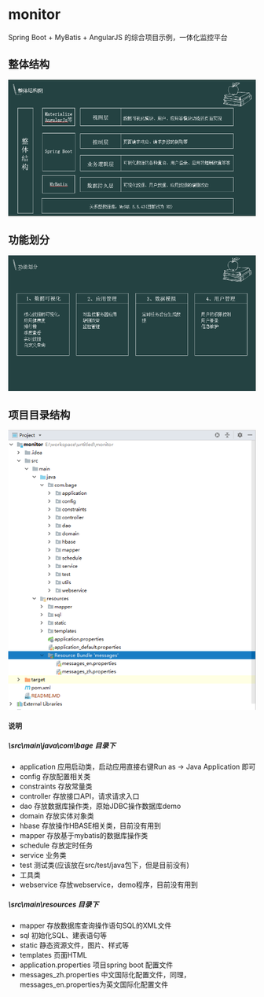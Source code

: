 # monitor
Spring Boot + MyBatis + AngularJS 的综合项目示例，一体化监控平台


## 整体结构 ##
![](https://github.com/bage2014/monitor/blob/master/src/main/resources/static/img/%E6%95%B4%E4%BD%93%E7%BB%93%E6%9E%84.png)

## 功能划分 ##
![](https://github.com/bage2014/monitor/blob/master/src/main/resources/static/img/%E5%8A%9F%E8%83%BD%E5%88%92%E5%88%86.png)

## 项目目录结构 ##
![](https://github.com/bage2014/monitor/blob/master/src/main/resources/static/img/%E9%A1%B9%E7%9B%AE%E7%9B%AE%E5%BD%95%E7%BB%93%E6%9E%84.png)
#### 说明 ####
##### \src\main\java\com\bage 目录下 #####
- application 应用启动类，启动应用直接右键Run as -> Java Application 即可
- config 存放配置相关类
- constraints 存放常量类
- controller 存放接口API，请求请求入口
- dao 存放数据库操作类，原始JDBC操作数据库demo
- domain 存放实体对象类
- hbase 存放操作HBASE相关类，目前没有用到
- mapper 存放基于mybatis的数据库操作类
- schedule 存放定时任务
- service 业务类
- test 测试类(应该放在src/test/java包下，但是目前没有)
- 工具类
- webservice 存放webservice，demo程序，目前没有用到

##### \src\main\resources 目录下 #####
- mapper 存放数据库查询操作语句SQL的XML文件
- sql 初始化SQL、建表语句等
- static 静态资源文件，图片、样式等
- templates 页面HTML
- application.properties 项目spring boot 配置文件
- messages_zh.properties 中文国际化配置文件，同理，messages_en.properties为英文国际化配置文件

